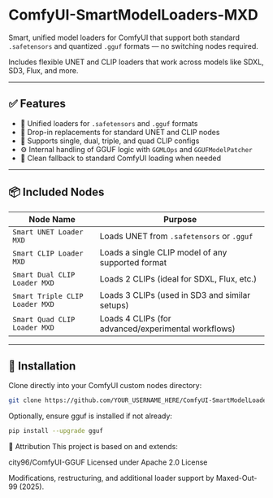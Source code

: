 # ComfyUI-SmartModelLoaders-MXD

Smart, unified model loaders for ComfyUI that support both standard `.safetensors` and quantized `.gguf` formats — no switching nodes required.

Includes flexible UNET and CLIP loaders that work across models like SDXL, SD3, Flux, and more.

---

## ✅ Features

- 🧠 Unified loaders for `.safetensors` and `.gguf` formats
- 🔀 Drop-in replacements for standard UNET and CLIP nodes
- 💪 Supports single, dual, triple, and quad CLIP configs
- ⚙️ Internal handling of GGUF logic with `GGMLOps` and `GGUFModelPatcher`
- 🧼 Clean fallback to standard ComfyUI loading when needed

---

## 📦 Included Nodes

| Node Name                    | Purpose                                                                 |
|-----------------------------|-------------------------------------------------------------------------|
| `Smart UNET Loader MXD`     | Loads UNET from `.safetensors` or `.gguf`                               |
| `Smart CLIP Loader MXD`     | Loads a single CLIP model of any supported format                       |
| `Smart Dual CLIP Loader MXD`| Loads 2 CLIPs (ideal for SDXL, Flux, etc.)                              |
| `Smart Triple CLIP Loader MXD` | Loads 3 CLIPs (used in SD3 and similar setups)                      |
| `Smart Quad CLIP Loader MXD`   | Loads 4 CLIPs (for advanced/experimental workflows)                |

---

## 🧩 Installation

Clone directly into your ComfyUI custom nodes directory:

```bash
git clone https://github.com/YOUR_USERNAME_HERE/ComfyUI-SmartModelLoaders-MXD.git
```

Optionally, ensure gguf is installed if not already:

```bash
pip install --upgrade gguf
```

🙏 Attribution
This project is based on and extends:

city96/ComfyUI-GGUF
Licensed under Apache 2.0 License

Modifications, restructuring, and additional loader support by Maxed-Out-99 (2025).